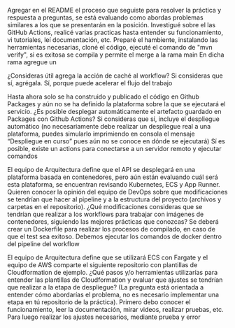 Agregar en el README el proceso que seguiste para resolver la práctica y respuesta a preguntas, se está evaluando como abordas problemas similares a los que se presentarán en la posición.
Investigué sobre el las GitHub Actions, realicé varias practicas hasta entender su funcionamiento, vi tutoriales, leí documentación, etc.
Preparé el hambiente, instalando las herramientas necesarias, cloné el código, ejecuté el comando de "mvn verify", si es exitosa se compila y permite el merge a la rama main
En dicha rama agregue un 

¿Consideras útil agrega la acción de caché al workflow? Si consideras que sí, agrégala.
Sí, porque puede acelerar el flujo del trabajo

Hasta ahora solo se ha construido y publicado el código en Github Packages y aún no se ha definido la plataforma sobre la que se ejecutará el servicio. ¿Es posible desplegar automáticamente el artefacto guardado en Packages con Github Actions? Si consideras que sí, incluye el despliegue automático (no necesariamente debe realizar un despliegue real a una plataforma, puedes simularlo imprimiendo en consola el mensaje “Despliegue en curso” pues aún no se conoce en dónde se ejecutará)
Sí es posible, existe un actions para conectarse a un servidor remoto y ejecutar comandos

El equipo de Arquitectura define que el API se desplegará en una plataforma basada en contenedores, pero aún están evaluando cuál será esta plataforma, se encuentran revisando Kubernetes, ECS y App Runner. Quieren conocer la opinión del equipo de DevOps sobre que modificaciones se tendrían que hacer al pipeline y a la estructura del proyecto (archivos y carpetas en el repositorio). ¿Qué modificaciones consideras que se tendrían que realizar a los workflows para trabajar con imágenes de contenedores, siguiendo las mejores prácticas que conozcas?
Se deberá crear un Dockerfile para realizar los procesos de compilado, en caso de que el test sea exitoso. Debemos ejecutar los comandos de docker dentro del pipeline del workflow

El equipo de Arquitectura define que se utilizará ECS con Fargate y el equipo de AWS comparte el siguiente repositorio con plantillas de Cloudformation de ejemplo. ¿Qué pasos y/o herramientas utilizarías para entender las plantillas de Cloudformation y evaluar que ajustes se tendrían que realizar a la etapa de despliegue? (La pregunta está orientada a entender cómo abordarías el problema, no es necesario implementar una etapa en tú repositorio de la práctica).
Primero debo conocer el funcionamiento, leer la documentación, mirar videos, realizar pruebas, etc.
Para luego realizar los ajustes necesarios, mediante prueba y error
